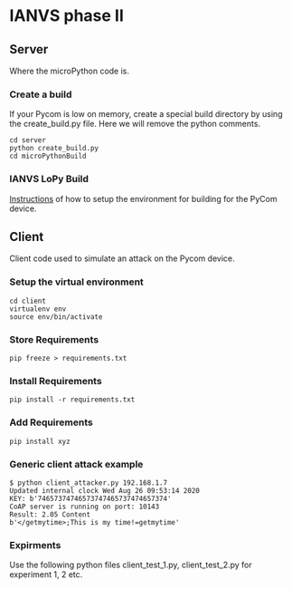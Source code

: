 # IANVS phase II

## Server
Where the microPython code is.

### Create a build
If your Pycom is low on memory, create a special build directory by using the create_build.py file.
Here we will remove the python comments.

```
cd server
python create_build.py
cd microPythonBuild
```

### IANVS LoPy Build
[Instructions](IANVSLoPyBuild.md) of how to setup the environment for building for the PyCom device.


## Client
Client code used to simulate an attack on the Pycom device.

### Setup the virtual environment
```terminal
cd client
virtualenv env
source env/bin/activate
```

### Store Requirements
```terminal
pip freeze > requirements.txt
```

### Install Requirements
```terminal
pip install -r requirements.txt
```

### Add Requirements
```terminal
pip install xyz
```

### Generic client attack example
```terminal
$ python client_attacker.py 192.168.1.7
Updated internal clock Wed Aug 26 09:53:14 2020
KEY: b'74657374746573747465737474657374'
CoAP server is running on port: 10143
Result: 2.05 Content
b'</getmytime>;This is my time!=getmytime'
```

### Expirments
Use the following python files client_test_1.py, client_test_2.py for experiment 1, 2 etc.